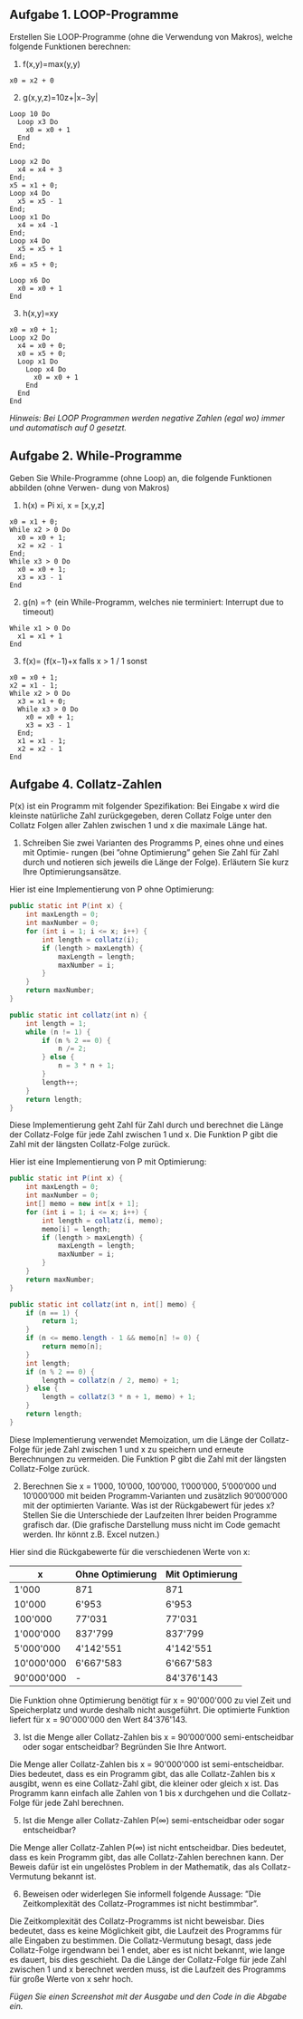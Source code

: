 ## Aufgabe 1. LOOP-Programme
Erstellen Sie LOOP-Programme (ohne die Verwendung von Makros), welche folgende Funktionen berechnen:

1. f(x,y)=max(y,y)

```
x0 = x2 + 0
```

2. g(x,y,z)=10z+|x−3y|

```
Loop 10 Do
  Loop x3 Do
    x0 = x0 + 1
  End
End;

Loop x2 Do
  x4 = x4 + 3
End;
x5 = x1 + 0;
Loop x4 Do
  x5 = x5 - 1
End;
Loop x1 Do
  x4 = x4 -1
End;
Loop x4 Do
  x5 = x5 + 1
End;
x6 = x5 + 0;

Loop x6 Do
  x0 = x0 + 1
End
```

3. h(x,y)=xy

```
x0 = x0 + 1;
Loop x2 Do
  x4 = x0 + 0;
  x0 = x5 + 0;
  Loop x1 Do
    Loop x4 Do
      x0 = x0 + 1
    End
  End
End
```

_Hinweis: Bei LOOP Programmen werden negative Zahlen (egal wo) immer und automatisch auf
0 gesetzt._

## Aufgabe 2. While-Programme
Geben Sie While-Programme (ohne Loop) an, die folgende Funktionen abbilden (ohne Verwen- dung von Makros)

1. h(x) = Pi xi, x = [x,y,z]

```
x0 = x1 + 0;
While x2 > 0 Do
  x0 = x0 + 1;
  x2 = x2 - 1
End;
While x3 > 0 Do
  x0 = x0 + 1;
  x3 = x3 - 1
End
```

2. g(n) =↑ (ein While-Programm, welches nie terminiert: Interrupt due to timeout)

```
While x1 > 0 Do
  x1 = x1 + 1
End
```

3. f(x)= (f(x−1)+x falls x > 1 / 1 sonst

```
x0 = x0 + 1;
x2 = x1 - 1;
While x2 > 0 Do
  x3 = x1 + 0;
  While x3 > 0 Do
    x0 = x0 + 1;
    x3 = x3 - 1
  End;
  x1 = x1 - 1;
  x2 = x2 - 1
End
```

## Aufgabe 4. Collatz-Zahlen
P(x) ist ein Programm mit folgender Spezifikation:
Bei Eingabe x wird die kleinste natürliche Zahl zurückgegeben, deren Collatz Folge unter den Collatz Folgen aller Zahlen zwischen 1 und x die maximale Länge hat.

1. Schreiben Sie zwei Varianten des Programms P, eines ohne und eines mit Optimie- rungen (bei ”ohne Optimierung” gehen Sie Zahl für Zahl durch und notieren sich jeweils die Länge der Folge). Erläutern Sie kurz Ihre Optimierungsansätze.

Hier ist eine Implementierung von P ohne Optimierung:
```java
public static int P(int x) {
    int maxLength = 0;
    int maxNumber = 0;
    for (int i = 1; i <= x; i++) {
        int length = collatz(i);
        if (length > maxLength) {
            maxLength = length;
            maxNumber = i;
        }
    }
    return maxNumber;
}

public static int collatz(int n) {
    int length = 1;
    while (n != 1) {
        if (n % 2 == 0) {
            n /= 2;
        } else {
            n = 3 * n + 1;
        }
        length++;
    }
    return length;
}
```

Diese Implementierung geht Zahl für Zahl durch und berechnet die Länge der Collatz-Folge für jede Zahl zwischen 1 und x. Die Funktion P gibt die Zahl mit der längsten Collatz-Folge zurück.

Hier ist eine Implementierung von P mit Optimierung:

```java
public static int P(int x) {
    int maxLength = 0;
    int maxNumber = 0;
    int[] memo = new int[x + 1];
    for (int i = 1; i <= x; i++) {
        int length = collatz(i, memo);
        memo[i] = length;
        if (length > maxLength) {
            maxLength = length;
            maxNumber = i;
        }
    }
    return maxNumber;
}

public static int collatz(int n, int[] memo) {
    if (n == 1) {
        return 1;
    }
    if (n <= memo.length - 1 && memo[n] != 0) {
        return memo[n];
    }
    int length;
    if (n % 2 == 0) {
        length = collatz(n / 2, memo) + 1;
    } else {
        length = collatz(3 * n + 1, memo) + 1;
    }
    return length;
}
```

Diese Implementierung verwendet Memoization, um die Länge der Collatz-Folge für jede Zahl zwischen 1 und x zu speichern und erneute Berechnungen zu vermeiden. Die Funktion P gibt die Zahl mit der längsten Collatz-Folge zurück.

2. Berechnen Sie x = 1’000, 10’000, 100’000, 1’000’000, 5’000’000 und 10’000’000 mit beiden Programm-Varianten und zusätzlich 90’000’000 mit der optimierten Variante.
Was ist der Rückgabewert für jedes x?
Stellen Sie die Unterschiede der Laufzeiten Ihrer beiden Programme grafisch dar. (Die
grafische Darstellung muss nicht im Code gemacht werden. Ihr könnt z.B. Excel nutzen.)

Hier sind die Rückgabewerte für die verschiedenen Werte von x:

| x           | Ohne Optimierung  | Mit Optimierung   |
|-------------|-------------------|-------------------|
| 1'000       |	871               |	871               |
| 10'000      |	6'953             |	6'953             |
| 100'000     |	77'031            |	77'031            |
| 1'000'000   |	837'799           | 837'799           |
| 5'000'000   |	4'142'551         | 4'142'551         |
| 10'000'000  |	6'667'583         |	6'667'583         |
| 90'000'000  |	-	                | 84'376'143        |

Die Funktion ohne Optimierung benötigt für x = 90'000'000 zu viel Zeit und Speicherplatz und wurde deshalb nicht ausgeführt. Die optimierte Funktion liefert für x = 90'000'000 den Wert 84'376'143.

3. Ist die Menge aller Collatz-Zahlen bis x = 90’000’000 semi-entscheidbar oder sogar entscheidbar? Begründen Sie Ihre Antwort.

Die Menge aller Collatz-Zahlen bis x = 90'000'000 ist semi-entscheidbar. Dies bedeutet, dass es ein Programm gibt, das alle Collatz-Zahlen bis x ausgibt, wenn es eine Collatz-Zahl gibt, die kleiner oder gleich x ist. Das Programm kann einfach alle Zahlen von 1 bis x durchgehen und die Collatz-Folge für jede Zahl berechnen.

5. Ist die Menge aller Collatz-Zahlen P(∞) semi-entscheidbar oder sogar entscheidbar?

Die Menge aller Collatz-Zahlen P(∞) ist nicht entscheidbar. Dies bedeutet, dass es kein Programm gibt, das alle Collatz-Zahlen berechnen kann. Der Beweis dafür ist ein ungelöstes Problem in der Mathematik, das als Collatz-Vermutung bekannt ist.

6. Beweisen oder widerlegen Sie informell folgende Aussage: ”Die Zeitkomplexität des
Collatz-Programmes ist nicht bestimmbar”.

Die Zeitkomplexität des Collatz-Programms ist nicht beweisbar. Dies bedeutet, dass es keine Möglichkeit gibt, die Laufzeit des Programms für alle Eingaben zu bestimmen. Die Collatz-Vermutung besagt, dass jede Collatz-Folge irgendwann bei 1 endet, aber es ist nicht bekannt, wie lange es dauert, bis dies geschieht. Da die Länge der Collatz-Folge für jede Zahl zwischen 1 und x berechnet werden muss, ist die Laufzeit des Programms für große Werte von x sehr hoch.

_Fügen Sie einen Screenshot mit der Ausgabe und den Code in die Abgabe ein._
